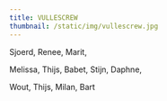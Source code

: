 ```yaml
---
title: VULLESCREW
thumbnail: /static/img/vullescrew.jpg
---
```

S﻿joerd, Renee, Marit, 

M﻿elissa, Thijs, Babet, Stijn, Daphne, 

W﻿out, Thijs, Milan, Bart